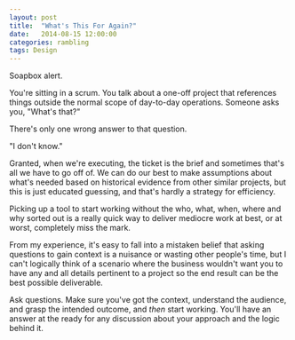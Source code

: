 ```yaml
---
layout: post
title:  "What's This For Again?"
date:   2014-08-15 12:00:00
categories: rambling
tags: Design
---
```

Soapbox alert.

You're sitting in a scrum. You talk about a one-off project that references things outside the normal scope of day-to-day operations. Someone asks you, "What's that?"

There's only one wrong answer to that question.

"I don't know."

<!--break-->

Granted, when we're executing, the ticket is the brief and sometimes that's all we have to go off of. We can do our best to make assumptions about what's needed based on historical evidence from other similar projects, but this is just educated guessing, and that's hardly a strategy for efficiency.

Picking up a tool to start working without the who, what, when, where and why sorted out is a really quick way to deliver mediocre work at best, or at worst, completely miss the mark.

From my experience, it's easy to fall into a mistaken belief that asking questions to gain context is a nuisance or wasting other people's time, but I can't logically think of a scenario where the business wouldn't want you to have any and all details pertinent to a project so the end result can be the best possible deliverable.

Ask questions. Make sure you've got the context, understand the audience, and grasp the intended outcome, and _then_ start working. You'll have an answer at the ready for any discussion about your approach and the logic behind it.
